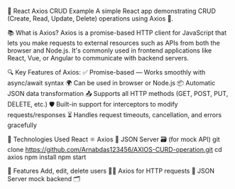 🚀 React Axios CRUD Example
A simple React app demonstrating CRUD (Create, Read, Update, Delete) operations using Axios 📡.

📚 What is Axios?
Axios is a promise-based HTTP client for JavaScript that lets you make requests to external resources such as APIs from both the browser and Node.js. It's commonly used in frontend applications like React, Vue, or Angular to communicate with backend servers.

🔍 Key Features of Axios:
✅ Promise-based — Works smoothly with async/await syntax
🌍 Can be used in browser or Node.js
📦 Automatic JSON data transformation
📤 Supports all HTTP methods (GET, POST, PUT, DELETE, etc.)
🛡️ Built-in support for interceptors to modify requests/responses
⏳ Handles request timeouts, cancellation, and errors gracefully


🔧 Technologies Used
React ⚛️
Axios 📡
JSON Server 🗃️ (for mock API)
git clone https://github.com/Arnabdas123456/AXIOS-CURD-operation.git
cd axios
npm install
npm start

🎉 Features
Add, edit, delete users 🙋‍♂️
Axios for HTTP requests 🔄
JSON Server mock backend 🗂️
